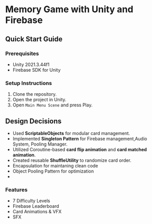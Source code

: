 # Memory Game with Unity and Firebase

## Quick Start Guide

### Prerequisites
- Unity 2021.3.44f1
- Firebase SDK for Unity

### Setup Instructions
1. Clone the repository.
2. Open the project in Unity.
3. Open `Main Menu Scene` and press Play.

## Design Decisions
- Used **ScriptableObjects** for modular card management.
- Implemented **Singleton Pattern** for Firebase management,Audio System, Pooling Manager.
- Utilized Coroutine-based **card flip animation** and **card matched animation**.
- Created reusable **ShuffleUtility** to randomize card order.
- Encapsulation for maintaning clean code
- Object Pooling Pattern for optimization
- 

### Features
- 7 Difficulty Levels
- Firebase Leaderboard
- Card Animations & VFX
- SFX
 
